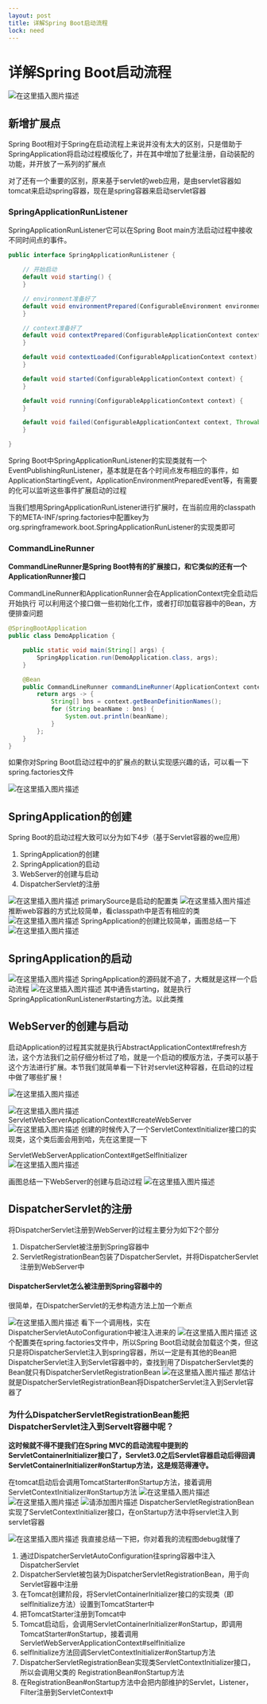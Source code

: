 ```yaml
---
layout: post
title: 详解Spring Boot启动流程
lock: need
---
```


# 详解Spring Boot启动流程
![在这里插入图片描述](https://img-blog.csdnimg.cn/20210325182719144.jpg?)
## 新增扩展点
Spring Boot相对于Spring在启动流程上来说并没有太大的区别，只是借助于SpringApplication将启动过程模版化了，并在其中增加了批量注册，自动装配的功能，并开放了一系列的扩展点

对了还有一个重要的区别，原来基于servlet的web应用，是由servlet容器如tomcat来启动spring容器，现在是spring容器来启动servlet容器


### SpringApplicationRunListener

SpringApplicationRunListener它可以在Spring Boot main方法启动过程中接收不同时间点的事件。
```java
public interface SpringApplicationRunListener {

	// 开始启动
	default void starting() {
	}

	// environment准备好了
	default void environmentPrepared(ConfigurableEnvironment environment) {
	}

	// context准备好了
	default void contextPrepared(ConfigurableApplicationContext context) {
	}

	default void contextLoaded(ConfigurableApplicationContext context) {
	}

	default void started(ConfigurableApplicationContext context) {
	}

	default void running(ConfigurableApplicationContext context) {
	}

	default void failed(ConfigurableApplicationContext context, Throwable exception) {
	}

}
```

Spring Boot中SpringApplicationRunListener的实现类就有一个EventPublishingRunListener，基本就是在各个时间点发布相应的事件，如ApplicationStartingEvent，ApplicationEnvironmentPreparedEvent等，有需要的化可以监听这些事件扩展启动的过程

当我们想用SpringApplicationRunListener进行扩展时，在当前应用的classpath下的META-INF/spring.factories中配置key为org.springframework.boot.SpringApplicationRunListener的实现类即可

### CommandLineRunner
**CommandLineRunner是Spring Boot特有的扩展接口，和它类似的还有一个ApplicationRunner接口**

CommandLineRunner和ApplicationRunner会在ApplicationContext完全启动后开始执行
可以利用这个接口做一些初始化工作，或者打印加载容器中的Bean，方便排查问题

```java
@SpringBootApplication
public class DemoApplication {

	public static void main(String[] args) {
		SpringApplication.run(DemoApplication.class, args);
	}

    @Bean
    public CommandLineRunner commandLineRunner(ApplicationContext context) {
	    return args -> {
            String[] bns = context.getBeanDefinitionNames();
            for (String beanName : bns) {
                System.out.println(beanName);
            }
        };
    }
}
```
如果你对Spring Boot启动过程中的扩展点的默认实现感兴趣的话，可以看一下spring.factories文件

![在这里插入图片描述](https://img-blog.csdnimg.cn/20210328121251601.png?)
## SpringApplication的创建
Spring Boot的启动过程大致可以分为如下4步（基于Servlet容器的we应用）
1. SpringApplication的创建
2. SpringApplication的启动
3. WebServer的创建与启动
4. DispatcherServlet的注册

![在这里插入图片描述](https://img-blog.csdnimg.cn/df29c9287a7e4a0696c79c63df234922.png)
primarySource是启动的配置类
![在这里插入图片描述](https://img-blog.csdnimg.cn/118ef25c9cc24c2d8f3a6d0df03c03de.png)
推断web容器的方式比较简单，看classpath中是否有相应的类
![在这里插入图片描述](https://img-blog.csdnimg.cn/9bc76eb49ee54f29b1d4dc34a20000e1.png?)
SpringApplication的创建比较简单，画图总结一下
![在这里插入图片描述](https://img-blog.csdnimg.cn/20210328162220893.png?)
## SpringApplication的启动
![在这里插入图片描述](https://img-blog.csdnimg.cn/a94deccb22bf4c7699dcb526253aa5d6.png?)
SpringApplication的源码就不追了，大概就是这样一个启动流程
![在这里插入图片描述](https://img-blog.csdnimg.cn/2fcaaf88d24f4c7aa4f079497489bb49.png?)
其中通告starting，就是执行SpringApplicationRunListener#starting方法。以此类推

##  WebServer的创建与启动
启动Application的过程其实就是执行AbstractApplicationContext#refresh方法，这个方法我们之前仔细分析过了哈，就是一个启动的模版方法，子类可以基于这个方法进行扩展。本节我们就简单看一下针对servlet这种容器，在启动的过程中做了哪些扩展！

![在这里插入图片描述](https://img-blog.csdnimg.cn/88f3b120a9454e3389bdec68c46a1e85.png?)

![在这里插入图片描述](https://img-blog.csdnimg.cn/0365085df22c475ab667fab754b64979.png)
ServletWebServerApplicationContext#createWebServer
![在这里插入图片描述](https://img-blog.csdnimg.cn/cd486db552c74b84befa0d6ca55c0858.png?)
创建的时候传入了一个ServletContextInitializer接口的实现类，这个类后面会用到哈，先在这里提一下

ServletWebServerApplicationContext#getSelfInitializer
![在这里插入图片描述](https://img-blog.csdnimg.cn/c1917f168f3a48578284e6df08bdfd04.png?)

画图总结一下WebServer的创建与启动过程
![在这里插入图片描述](https://img-blog.csdnimg.cn/9891aea3f2f447ea913318b3b9f2a560.png?)
## DispatcherServlet的注册
将DispatcherServlet注册到WebServer的过程主要分为如下2个部分
1. DispatcherServlet被注册到Spring容器中
2. ServletRegistrationBean包装了DispatcherServlet，并将DispatcherServlet注册到WebServer中

#### DispatcherServlet怎么被注册到Spring容器中的
很简单，在DispatcherServlet的无参构造方法上加一个断点

![在这里插入图片描述](https://img-blog.csdnimg.cn/20210328153553722.png?)
看下一个调用栈，实在DispatcherServletAutoConfiguration中被注入进来的
![在这里插入图片描述](https://img-blog.csdnimg.cn/20210328153835156.png?)
这个配置类在spring.factories文件中，所以Spring Boot启动就会加载这个类，但这只是将DispatcherServlet注入到spring容器，所以一定是有其他的Bean把DispatcherServlet注入到Servlet容器中的，查找到用了DispatcherServlet类的Bean就只有DispatcherServletRegistrationBean
![在这里插入图片描述](https://img-blog.csdnimg.cn/97a7098af3c948ceb6242b0f40027075.png?)
那估计就是DispatcherServletRegistrationBean将DispatcherServlet注入到Servlet容器了
### 为什么DispatcherServletRegistrationBean能把DispatcherServlet注入到Servelt容器中呢？

**这时候就不得不提我们在Spring MVC的启动流程中提到的ServletContainerInitializer接口了，Servlet3.0之后Servlet容器启动后得回调ServletContainerInitializer#onStartup方法，这是规范得遵守。**

在tomcat启动后会调用TomcatStarter#onStartup方法，接着调用ServletContextInitializer#onStartup方法
![在这里插入图片描述](https://img-blog.csdnimg.cn/665df21476ad46ac8595adb5b4be0f04.png?)
![在这里插入图片描述](https://img-blog.csdnimg.cn/7bbe39cc8d814738bf792cfe3905df35.png?)
![请添加图片描述](https://img-blog.csdnimg.cn/2225b825087e452289280e94e741020c.png)
DispatcherServletRegistrationBean实现了ServletContextInitializer接口，在onStartup方法中将servlet注入到servlet容器

![在这里插入图片描述](https://img-blog.csdnimg.cn/20210328172814634.png?)
我直接总结一下把，你对着我的流程图debug就懂了

1. 通过DispatcherServletAutoConfiguration往spring容器中注入DispatcherServlet
2. DispatcherServlet被包装为DispatcherServletRegistrationBean，用于向Servlet容器中注册
3. 在Tomcat创建阶段，将ServletContainerInitializer接口的实现类（即selfInitialize方法）设置到TomcatStarter中
4. 把TomcatStarter注册到Tomcat中
5. Tomcat启动后，会调用ServletContainerInitializer#onStartup，即调用TomcatStarter#onStartup，接着调用ServletWebServerApplicationContext#selfInitialize
6. selfInitialize方法回调ServletContextInitializer#onStartup方法
7. DispatcherServletRegistrationBean实现类ServletContextInitializer接口，所以会调用父类的
RegistrationBean#onStartup方法
8. 在RegistrationBean#onStartup方法中会把内部维护的Servlet，Listener，Filter注册到ServletContext中